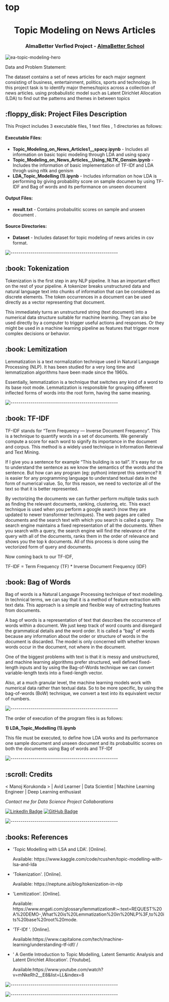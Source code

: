 # top

</p>
<h1 align="center"> Topic Modeling on News Articles </h1>
<h3 align="center"> AlmaBetter Verfied Project - <a href="https://www.almabetter.com/"> AlmaBetter School </a> </h5>


![ea-topic-modeling-hero](https://user-images.githubusercontent.com/109129303/178749324-19ba9ec2-2e47-4fed-9221-825e49e1e0dc.jpg)

<p>Data and Problem Statement:

The dataset contains a set of news articles for each major segment consisting of business, entertainment, politics, sports and technology. In this project task is to identify major themes/topics across a collection of  news articles. using probabulistic model such as Latent Dirichlet Allocation (LDA) to find out the patterns and themes in between topics</p>

<h2> :floppy_disk: Project Files Description</h2>

<p>This Project includes 3 executable files, 1 text files , 1 directories as follows:</p>
<h4>Executable Files:</h4>
<ul>

 <li><b>Topic_Modeling_on_News_Articles1__spacy.ipynb</b> - Includes all information on basic topic modeling through LDA and using spacy </li>
  <li><b>Topic_Modeling_on_News_Articles__Using_NLTK_Gensim.ipynb</b> - Includes the information of basic implementation of TF-IDf and LDA throgh using nltk and genism </li>
  
 <li><b>LDA_Topic_Modelling (1).ipynb</b> - Includes information on how LDA is performing by giving probability score on sample documen by using TF-IDF and Bag of words and its performance on unseen document </li>
</ul>

<h4>Output Files:</h4>
<ul>
  <li><b>result.txt</b> - Contains probabulitic scores on sample and unseen document .</li>
  
  </ul>


<h4>Source Directories:</h4>
<ul>
  <li><b>Dataset</b> - Includes dataset for topic modeling of news aricles in csv format.</li>
  
</ul>


</ul>

![-----------------------------------------------------](https://raw.githubusercontent.com/andreasbm/readme/master/assets/lines/rainbow.png)

<h2> :book: Tokenization </h2>

<p> Tokenization is the first step in any NLP pipeline. It has an important effect on the rest of your pipeline. A tokenizer breaks unstructured data and natural language text into chunks of information that can be considered as discrete elements. The token occurrences in a document can be used directly as a vector representing that document. 

This immediately turns an unstructured string (text document) into a numerical data structure suitable for machine learning. They can also be used directly by a computer to trigger useful actions and responses. Or they might be used in a machine learning pipeline as features that trigger more complex decisions or behavior.

<h2> :book: Lemitization </h2>

<p> Lemmatization is a text normalization technique used in Natural Language Processing (NLP). It has been studied for a very long time and lemmatization algorithms have been made since the 1960s.

Essentially, lemmatization is a technique that switches any kind of a word to its base root mode. Lemmatization is responsible for grouping different inflected forms of words into the root form, having the same meaning.

![-----------------------------------------------------](https://raw.githubusercontent.com/andreasbm/readme/master/assets/lines/rainbow.png)

<h2> :book: TF-IDF </h2>

<p> TF-IDF stands for “Term Frequency — Inverse Document Frequency”. This is a technique to quantify words in a set of documents. We generally compute a score for each word to signify its importance in the document and corpus. This method is a widely used technique in Information Retrieval and Text Mining.

If I give you a sentence for example “This building is so tall”. It's easy for us to understand the sentence as we know the semantics of the words and the sentence. But how can any program (eg: python) interpret this sentence? It is easier for any programming language to understand textual data in the form of numerical value. So, for this reason, we need to vectorize all of the text so that it is better represented.

By vectorizing the documents we can further perform multiple tasks such as finding the relevant documents, ranking, clustering, etc. This exact technique is used when you perform a google search (now they are updated to newer transformer techniques). The web pages are called documents and the search text with which you search is called a query. The search engine maintains a fixed representation of all the documents. When you search with a query, the search engine will find the relevance of the query with all of the documents, ranks them in the order of relevance and shows you the top k documents. All of this process is done using the vectorized form of query and documents.

Now coming back to our TF-IDF,

TF-IDF = Term Frequency (TF) * Inverse Document Frequency (IDF)



<h2> :book: Bag of Words </h2>

<p> Bag of words is a Natural Language Processing technique of text modelling. In technical terms, we can say that it is a method of feature extraction with text data. This approach is a simple and flexible way of extracting features from documents.

A bag of words is a representation of text that describes the occurrence of words within a document. We just keep track of word counts and disregard the grammatical details and the word order. It is called a “bag” of words because any information about the order or structure of words in the document is discarded. The model is only concerned with whether known words occur in the document, not where in the document.

One of the biggest problems with text is that it is messy and unstructured, and machine learning algorithms prefer structured, well defined fixed-length inputs and by using the Bag-of-Words technique we can convert variable-length texts into a fixed-length vector.

Also, at a much granular level, the machine learning models work with numerical data rather than textual data. So to be more specific, by using the bag-of-words (BoW) technique, we convert a text into its equivalent vector of numbers.




![-----------------------------------------------------](https://raw.githubusercontent.com/andreasbm/readme/master/assets/lines/rainbow.png)

<p>The order of execution of the program files is as follows:</p>


<p><b>1) LDA_Topic_Modelling (1).ipynb</b></p>
<p> This file must be executed, to define how LDA works and its performance one sample document and unseen document and its probabulitic scores on both the documents using Bag of words and TF-IDf


  
  ![-----------------------------------------------------](https://raw.githubusercontent.com/andreasbm/readme/master/assets/lines/rainbow.png)
  
  <h2 id="credits"> :scroll: Credits</h2>

< Manoj Korukonda > | Avid Learner | Data Scientist | Machine Learning Engineer | Deep Learning enthusiast

<p> <i> Contact me for Data Science Project Collaborations</i></p>


[![LinkedIn Badge](https://img.shields.io/badge/LinkedIn-0077B5?style=for-the-badge&logo=linkedin&logoColor=white)](https://www.linkedin.com/in/manoj-korukonda/)
[![GitHub Badge](https://img.shields.io/badge/GitHub-100000?style=for-the-badge&logo=github&logoColor=white)](https://github.com/Manoj-Korukonda)


![-----------------------------------------------------](https://raw.githubusercontent.com/andreasbm/readme/master/assets/lines/rainbow.png)

<h2> :books: References</h2>
<ul>
  <li><p>'Topic Modelling with LSA and LDA'. [Online].</p>
      <p>Available: https://www.kaggle.com/code/rcushen/topic-modelling-with-lsa-and-lda
  </li>
  
  <li><p>'Tokenization'. [Online].</p>
      <p>Available: https://neptune.ai/blog/tokenization-in-nlp
  </li>
   <li><p>'Lemitization'. [Online].</p>
      <p>Available: https://www.engati.com/glossary/lemmatization#:~:text=REQUEST%20A%20DEMO-,What%20is%20Lemmatization%20in%20NLP%3F,to%20its%20base%20root%20mode.
  </li>
  <li><p>'TF-IDf '. [Online].</p>
      <p>Available:https://www.capitalone.com/tech/machine-learning/understanding-tf-idf/ /</p>
  </li>
  <li><p>'
  A Gentle Introduction to Topic Modelling, Latent Semantic Analysis and Latent Dirichlet Allocation'. [Youtube].</p>
      <p>Available:https://www.youtube.com/watch?v=mNkeRh2__E8&list=LL&index=8</p>
  </li>
  
  
</ul>

![-----------------------------------------------------](https://raw.githubusercontent.com/andreasbm/readme/master/assets/lines/rainbow.png)
</p>
  </li>
  
</ul>

![-----------------------------------------------------](https://raw.githubusercontent.com/andreasbm/readme/master/assets/lines/rainbow.png)
   
